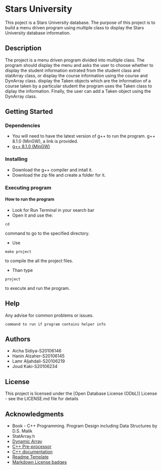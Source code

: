 # Stars University 

This poject is a Stars University database. The purpose of this project is to build a menu driven program using multiple class to display the Stars University database information. 

## Description

The project is a menu driven program divided into multiple class. The program should display the menu and asks the user to choose whether to display the student information extrated from the student class and statArray class, or display the course information using the course and DynArray class. display the Taken objects which are the information of a course taken by a particular student the program uses the Taken class to diplay the information. Finally, the user can add a Taken object using the DynArray class.

## Getting Started

### Dependencies

* You will need to have the latest version of g++ to run the program. g++ 8.1.0 (MinGW), a link is provided.
* [g++ 8.1.0 (MinGW)](https://sourceforge.net/projects/mingw-w64/files/Toolchains%20targetting%20Win32/Personal%20Builds/mingw-builds/installer/mingw-w64-install.exe/download)

### Installing

* Download the g++ compiler and intall it. 
* Download the zip file and create a folder for it.

### Executing program

#### How to run the program
* Look for Run Terminal in your search bar
* Open it and use the:
```
cd
```
command to go to the specified directory.
* Use 
```
make project
```
to compile the all the project files.
* Than type 
```
project
```
to execute and run the program.



## Help

Any advise for common problems or issues.
```
command to run if program contains helper info
```

## Authors

* Aicha Sidiya-S20106146
* Hanin Alzaher-S20106145
* Lamr Aljahdali-S20106219
* Joud Kaki-S20106234

## License

This project is licensed under the [Open Database License (ODbL)] License - see the LICENSE.md file for details

## Acknowledgments

* Book - C++ Programming. Program Design including Data Structures by D.S. Malik
* StatArray.h
* [Dynamic Array](https://www2.cs.sfu.ca/CourseCentral/225/johnwill/lab_arrays_intro.html)
* [C++ Pre-processor](https://doc.bccnsoft.com/docs/cppreference_en/preprocessor/all.html)
* [C++ documentation](https://www.cplusplus.com/doc/)
* [Readme Template](https://gist.github.com/DomPizzie/7a5ff55ffa9081f2de27c315f5018afc)
* [Markdown License badges](https://gist.github.com/lukas-h/2a5d00690736b4c3a7ba)
